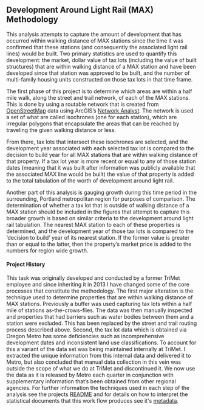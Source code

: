 ## Development Around Light Rail (MAX) Methodology

This analysis attempts to capture the amount of development that has occurred within walking distance of MAX stations since the time it was confirmed that these stations (and consequently the associated light rail lines) would be built.  Two primary statistics are used to quantify this development: the market, dollar value of tax lots (including the value of built structures) that are within walking distance of a MAX station and have been developed since that station was approved to be built, and the number of multi-family housing units constructed on those tax lots in that time frame.

The first phase of this project is to determine which areas are within a half mile walk, along the street and trail network, of each of the MAX stations.  This is done by using a routable network that is created from [OpenStreetMap](osm.org) data using ArcGIS’s [Network Analyst](http://www.esri.com/software/arcgis/extensions/networkanalyst).  The network is used a set of what are called isochrones (one for each station), which are irregular polygons that encapsulate the areas that can be reached by traveling the given walking distance or less.

From there, tax lots that intersect these isochrones are selected, and the development year associated with each selected tax lot is compared to the decision to build year for all MAX stations that are within walking distance of that property.  If a tax lot year is more recent or equal to any of those station dates (meaning that it was built after information was publicly available that the associated MAX line would be built) the value of that property is added to the total tabulation of the worth of development around light rail.

Another part of this analysis is gauging growth during this time period in the surrounding, Portland metropolitan region for purposes of comparison.  The determination of whether a tax lot that is outside of walking distance of a MAX station should be included in the figures that attempt to capture this broader growth is based on similar criteria to the development around light rail tabulation.  The nearest MAX station to each of these properties is determined, and the development year of those tax lots is compared to the ‘decision to build’ year of its nearest station.   If the former value is greater than or equal to the latter, then the property’s market price is added to the numbers for region wide growth.

#### Project History

This task was originally developed and conducted by a former TriMet employee and since inheriting it in 2013 I have changed some of the core processes that constitute the methodology.  The first major alteration is the technique used to determine properties that are within walking distance of MAX stations.  Previously a buffer was used capturing tax lots within a half mile of stations as-the-crows-flies.  The data was then manually inspected and properties that had barriers such as water bodies between them and a station were excluded.  This has been replaced by the street and trail routing process described above.  Second, the tax lot data which is obtained via Oregon Metro has some deficiencies such as incomprehensive development dates and inconsistent land use classifications.  To account for this a variant of the data set was being maintained internally at TriMet.  I extracted the unique information from this internal data and delivered it to Metro, but also concluded that manual data collection in this vein was outside the scope of what we do at TriMet and discontinued it.  We now use the data as it is released by Metro each quarter in conjunction with supplementary information that’s been obtained from other regional agencies.  For further information the techniques used in each step of the analysis see the projects [README](https://github.com/grant-humphries/dev-near-light-rail/blob/master/README.md) and for details on how to interpret the statistical documents that this work flow produces see it's [metadata](https://github.com/grant-humphries/dev-near-light-rail/blob/master/documentation/METADATA.md).
